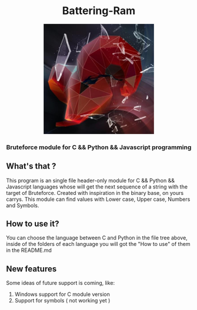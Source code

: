 <div align="center">
  <h1>Battering-Ram</h1>
  <img width="300px" src="./assets/Battering-Ram image.jpeg"/>
  <h3>Bruteforce module for C && Python && Javascript programming</h3>
</div>

## What's that ?
This program is an single file header-only module for C && Python && Javascript languages whose will get the next sequence of a string with the target of Bruteforce. Created with inspiration in the binary base, on yours carrys. This module can find values with Lower case, Upper case, Numbers and Symbols.

## How to use it?
You can choose the language between C and Python in the file tree above, inside of the folders of each language you will got the "How to use" of them in the README.md

## New features
Some ideas of future support is coming, like:
<ol>
  <li> Windows support for C module version</li>
  <li> Support for symbols ( not working yet )
</ol>



